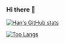 ### Hi there 👋

<!--
**abookhui/abookhui** is a ✨ _special_ ✨ repository because its `README.md` (this file) appears on your GitHub profile.

Here are some ideas to get you started:

- 🔭 I’m currently working on ...
- 🌱 I’m currently learning ...
- 👯 I’m looking to collaborate on ...
- 🤔 I’m looking for help with ...
- 💬 Ask me about ...
- 📫 How to reach me: ...
- 😄 Pronouns: ...
- ⚡ Fun fact: ...
-->
[![Han's GitHub stats](https://github-readme-stats.vercel.app/api?username=abookhui)](https:github.com/abookhui/github-readme-stats)

[![Top Langs](https://github-readme-stats.vercel.app/api?username=abookhui)](https:github.com/abookhui/github-readme-stats)
